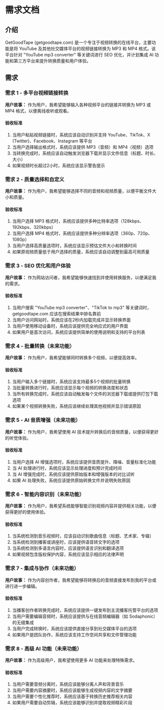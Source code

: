 # 需求文档

## 介绍

GetGoodTape (getgoodtape.com) 是一个专注于视频转换的在线平台，主要功能是将 YouTube 及其他社交媒体平台的视频链接转换为 MP3 和 MP4 格式。该平台针对 "YouTube mp3 converter" 等关键词进行 SEO 优化，并计划集成 AI 功能和第三方平台来提升转换质量和用户体验。

## 需求

### 需求 1 - 多平台视频链接转换

**用户故事：** 作为用户，我希望能够输入各种视频平台的链接并转换为 MP3 或 MP4 格式，以便离线收听或观看。

#### 验收标准

1. 当用户粘贴视频链接时，系统应该自动识别并支持 YouTube、TikTok、X (Twitter)、Facebook、Instagram 等平台
2. 当用户选择输出格式时，系统应该提供 MP3（音频）和 MP4（视频）选项
3. 当转换完成时，系统应该自动触发浏览器下载并显示文件信息（标题、时长、大小）
4. 如果视频时长超过2小时，系统应该显示警告提示

### 需求 2 - 质量选择和自定义

**用户故事：** 作为用户，我希望能够选择不同的音频和视频质量，以便平衡文件大小和质量。

#### 验收标准

1. 当用户选择 MP3 格式时，系统应该提供多种比特率选项（128kbps、192kbps、320kbps）
2. 当用户选择 MP4 格式时，系统应该提供多种分辨率选项（360p、720p、1080p）
3. 当用户选择高质量选项时，系统应该显示预估文件大小和转换时间
4. 如果原视频质量低于用户选择的质量，系统应该自动调整到最高可用质量

### 需求 3 - SEO 优化和用户体验

**用户故事：** 作为网站访问者，我希望能够快速找到并使用转换服务，以便满足我的需求。

#### 验收标准

1. 当用户搜索 "YouTube mp3 converter"、"TikTok to mp3" 等关键词时，getgoodtape.com 应该在搜索结果中排名靠前
2. 当用户访问网站时，系统应该在2秒内加载完成并显示转换界面
3. 当用户使用移动设备时，系统应该提供完全响应式的用户界面
4. 如果用户是首次访问，系统应该提供简单的使用说明和支持的平台列表

### 需求 4 - 批量转换（未来功能）

**用户故事：** 作为用户，我希望能够同时转换多个视频，以便提高效率。

#### 验收标准

1. 当用户输入多个链接时，系统应该支持最多5个视频的批量转换
2. 当批量转换进行时，系统应该显示每个视频的转换进度和状态
3. 当所有转换完成时，系统应该自动触发每个文件的浏览器下载或提供打包下载选项
4. 如果某个视频转换失败，系统应该继续处理其他视频并显示错误原因

### 需求 5 - AI 音质增强（未来功能）

**用户故事：** 作为用户，我希望使用 AI 技术提升转换后的音频质量，以便获得更好的听觉体验。

#### 验收标准

1. 当用户选择 AI 增强选项时，系统应该提供音质提升、降噪、音量标准化功能
2. 当 AI 处理进行时，系统应该显示处理进度和预计完成时间
3. 当 AI 增强完成时，系统应该提供原始版本和增强版本的对比试听
4. 如果 AI 处理失败，系统应该提供原始转换文件并说明失败原因

### 需求 6 - 智能内容识别（未来功能）

**用户故事：** 作为用户，我希望系统能够智能识别视频内容并提供相关功能，以便获得更好的使用体验。

#### 验收标准

1. 当系统检测到音乐视频时，应该自动识别歌曲信息（标题、艺术家、专辑）
2. 当系统检测到播客或讲座时，应该提供语音转文字的选项
3. 当系统检测到多语言内容时，应该提供语言识别和翻译选项
4. 如果视频包含版权保护内容，系统应该显示相应的法律声明

### 需求 7 - 集成与协作（未来功能）

**用户故事：** 作为内容创作者，我希望能够将转换后的音频直接发布到我的平台或进行进一步编辑。

#### 验收标准

1. 当播客创作者转换完成时，系统应该提供一键发布到主流播客托管平台的选项
2. 当用户需要编辑音频时，系统应该提供与在线音频编辑器（如 Sodaphonic）的无缝集成
3. 当用户完成转换时，系统应该提供直接分享到社交媒体平台的选项
4. 如果用户是团队协作，系统应该支持工作空间共享和文件管理功能

### 需求 8 - 高级 AI 功能（未来功能）

**用户故事：** 作为高级用户，我希望使用更多 AI 功能来处理特殊需求。

#### 验收标准

1. 当用户需要音频分离时，系统应该能够分离人声和背景音乐
2. 当用户需要内容摘要时，系统应该能够生成视频内容的文字摘要
3. 当用户需要个性化推荐时，系统应该基于转换历史推荐相关内容
4. 如果用户需要自动剪辑，系统应该能够识别并提取视频精彩片段